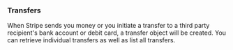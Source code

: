 ### Transfers

When Stripe sends you money or you initiate a transfer to a third party recipient's bank account or debit card, a transfer object will be created. You can retrieve individual transfers as well as list all transfers.
